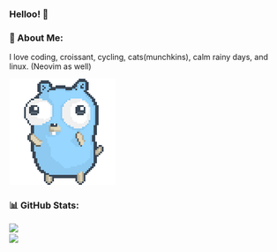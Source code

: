### Helloo! 👋

### 💫 About Me:
I love coding, croissant, cycling, cats(munchkins), calm rainy days, and linux. (Neovim as well)

![Dancing Gopher GIF](./dancing-gopher.gif)

### 📊 GitHub Stats:
![](https://github-readme-stats.vercel.app/api?username=leanghok120&theme=tokyonight&hide_border=false&include_all_commits=true&count_private=true)<br/>
![](https://github-readme-streak-stats.herokuapp.com/?user=leanghok120&theme=tokyonight&hide_border=false)<br/>

